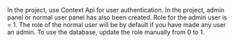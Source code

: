 In the project, use Context Api for user authentication. In the project, admin panel or normal user panel has also been created. Role for the admin user is = 1. The role of the normal user will be by default if you have made any user an admin. To use the database, update the role manually from 0 to 1.
